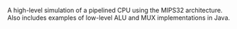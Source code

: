A high-level simulation of a pipelined CPU using the MIPS32 architecture. Also includes examples of low-level ALU and MUX implementations in Java.
